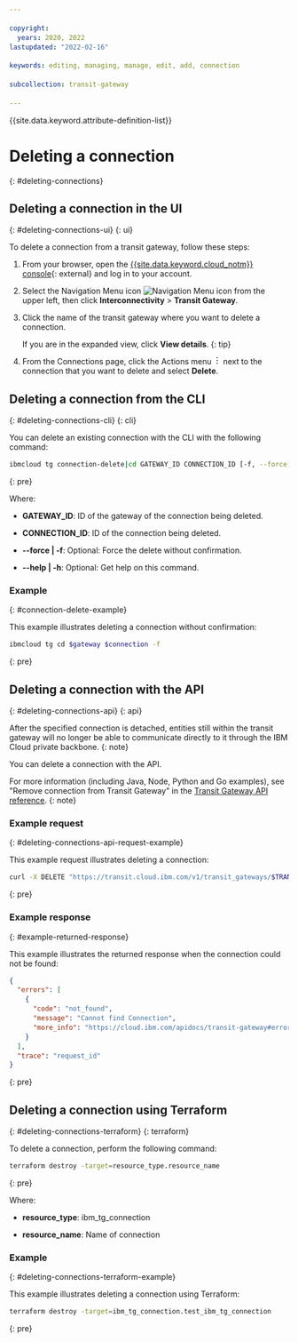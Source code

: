 ```yaml
---

copyright:
  years: 2020, 2022
lastupdated: "2022-02-16"

keywords: editing, managing, manage, edit, add, connection

subcollection: transit-gateway

---
```


{{site.data.keyword.attribute-definition-list}}

# Deleting a connection
{: #deleting-connections}

## Deleting a connection in the UI
{: #deleting-connections-ui}
{: ui}

To delete a connection from a transit gateway, follow these steps:

1. From your browser, open the [{{site.data.keyword.cloud_notm}} console](/login){: external} and log in to your account.
1. Select the Navigation Menu icon ![Navigation Menu icon](../../icons/icon_hamburger.svg) from the upper left, then click **Interconnectivity** > **Transit Gateway**.
1. Click the name of the transit gateway where you want to delete a connection.

   If you are in the expanded view, click **View details**.
   {: tip}

1. From the Connections page, click the Actions menu ![Actions menu](/images/overflow.png) next to the connection that you want to delete and select **Delete**.

## Deleting a connection from the CLI
{: #deleting-connections-cli}
{: cli}

You can delete an existing connection with the CLI with the following command:

```sh
ibmcloud tg connection-delete|cd GATEWAY_ID CONNECTION_ID [-f, --force] [-h, --help]
```
{: pre}

Where:

- **GATEWAY_ID**: ID of the gateway of the connection being deleted.

- **CONNECTION_ID**: ID of the connection being deleted.

- **--force | -f**: Optional: Force the delete without confirmation.

- **--help | -h**: Optional: Get help on this command.

### Example
{: #connection-delete-example}

This example illustrates deleting a connection without confirmation:

```sh
ibmcloud tg cd $gateway $connection -f
```
{: pre}

## Deleting a connection with the API
{: #deleting-connections-api}
{: api}

After the specified connection is detached, entities still within the transit gateway will no longer be able to communicate directly to it through the IBM Cloud private backbone.
{: note}

You can delete a connection with the API.

For more information (including Java, Node, Python and Go examples), see "Remove connection from Transit Gateway" in the [Transit Gateway API reference](/apidocs/transit-gateway#delete-transit-gateway-connection).
{: note}

### Example request
{: #deleting-connections-api-request-example}

This example request illustrates deleting a connection:

```sh
curl -X DELETE "https://transit.cloud.ibm.com/v1/transit_gateways/$TRANSIT_GATEWAY_ID/connections/$CONNECTION_ID?version=2022-02-09" -H "accept: */*"
```
{: pre}

### Example response
{: #example-returned-response}

This example illustrates the returned response when the connection could not be found:

```json
{
  "errors": [
    {
      "code": "not_found",
      "message": "Cannot find Connection",
      "more_info": "https://cloud.ibm.com/apidocs/transit-gateway#error-handling"
    }
  ],
  "trace": "request_id"
}
```
{: pre}

## Deleting a connection using Terraform
{: #deleting-connections-terraform}
{: terraform}

To delete a connection, perform the following command:

```sh
terraform destroy -target=resource_type.resource_name
```
{: pre}

Where:

- **resource_type**: ibm_tg_connection

- **resource_name**: Name of connection

### Example
{: #deleting-connections-terraform-example}

This example illustrates deleting a connection using Terraform:

```sh
terraform destroy -target=ibm_tg_connection.test_ibm_tg_connection
```
{: pre}
